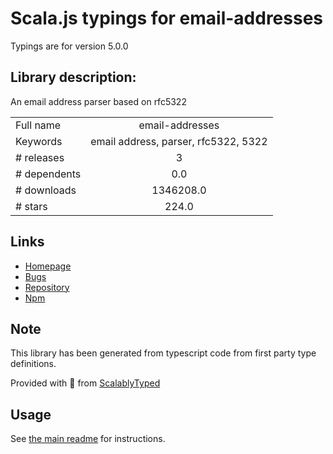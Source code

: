 
# Scala.js typings for email-addresses

Typings are for version 5.0.0

## Library description:
An email address parser based on rfc5322

|                    |                 |
| ------------------ | :-------------: |
| Full name          | email-addresses |
| Keywords           | email address, parser, rfc5322, 5322 |
| # releases         | 3 |
| # dependents       | 0.0 |
| # downloads        | 1346208.0 |
| # stars            | 224.0 |

## Links
- [Homepage](https://github.com/jackbearheart/email-addresses)
- [Bugs](https://github.com/jackbearheart/email-addresses/issues)
- [Repository](https://github.com/jackbearheart/email-addresses)
- [Npm](https://www.npmjs.com/package/email-addresses)
    


## Note
This library has been generated from typescript code from first party type definitions.

Provided with :purple_heart: from [ScalablyTyped](https://github.com/oyvindberg/ScalablyTyped)

## Usage
See [the main readme](../../readme.md) for instructions.


